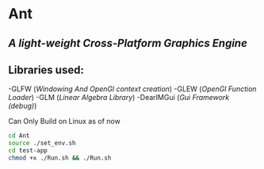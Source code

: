 # Ant
## _A light-weight Cross-Platform Graphics Engine_

## Libraries used:
-GLFW (_Windowing And OpenGl context creation_)
-GLEW (_OpenGl Function Loader_)
-GLM (_Linear Algebra Library_)
-DearIMGui (_Gui Framework (debug)_)

Can Only Build on Linux as of now 
```sh
cd Ant
source ./set_env.sh
cd test-app
chmod +x ./Run.sh && ./Run.sh
```

